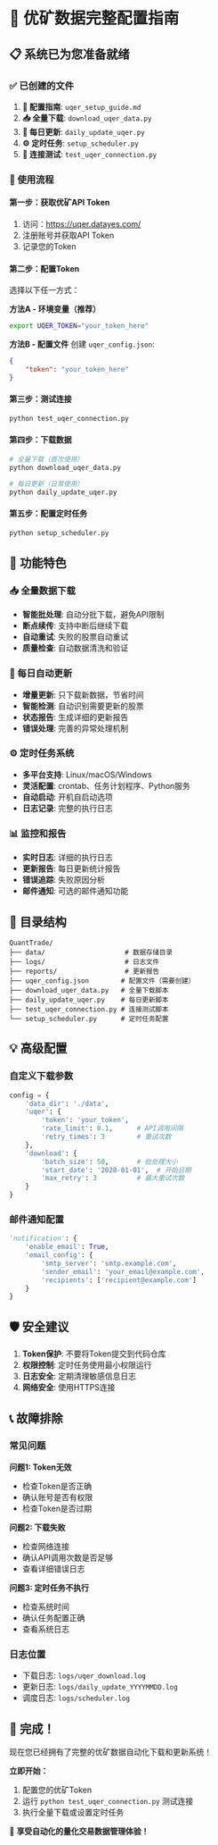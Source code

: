 # 🎯 优矿数据完整配置指南

## 📋 系统已为您准备就绪

### ✅ 已创建的文件

1. **📖 配置指南**: `uqer_setup_guide.md`
2. **📥 全量下载**: `download_uqer_data.py`
3. **🔄 每日更新**: `daily_update_uqer.py`
4. **⚙️ 定时任务**: `setup_scheduler.py`
5. **🧪 连接测试**: `test_uqer_connection.py`

### 🚀 使用流程

#### 第一步：获取优矿API Token
1. 访问：https://uqer.datayes.com/
2. 注册账号并获取API Token
3. 记录您的Token

#### 第二步：配置Token
选择以下任一方式：

**方法A - 环境变量（推荐）**
```bash
export UQER_TOKEN="your_token_here"
```

**方法B - 配置文件**
创建 `uqer_config.json`:
```json
{
    "token": "your_token_here"
}
```

#### 第三步：测试连接
```bash
python test_uqer_connection.py
```

#### 第四步：下载数据
```bash
# 全量下载（首次使用）
python download_uqer_data.py

# 每日更新（日常使用）
python daily_update_uqer.py
```

#### 第五步：配置定时任务
```bash
python setup_scheduler.py
```

## 🎨 功能特色

### 📥 全量数据下载
- **智能批处理**: 自动分批下载，避免API限制
- **断点续传**: 支持中断后继续下载
- **自动重试**: 失败的股票自动重试
- **质量检查**: 自动数据清洗和验证

### 🔄 每日自动更新  
- **增量更新**: 只下载新数据，节省时间
- **智能检测**: 自动识别需要更新的股票
- **状态报告**: 生成详细的更新报告
- **错误处理**: 完善的异常处理机制

### ⚙️ 定时任务系统
- **多平台支持**: Linux/macOS/Windows
- **灵活配置**: crontab、任务计划程序、Python服务
- **自动启动**: 开机自启动选项
- **日志记录**: 完整的执行日志

### 📊 监控和报告
- **实时日志**: 详细的执行日志
- **更新报告**: 每日更新统计报告
- **错误追踪**: 失败原因分析
- **邮件通知**: 可选的邮件通知功能

## 📁 目录结构

```
QuantTrade/
├── data/                    # 数据存储目录
├── logs/                    # 日志文件
├── reports/                 # 更新报告
├── uqer_config.json        # 配置文件（需要创建）
├── download_uqer_data.py   # 全量下载脚本
├── daily_update_uqer.py    # 每日更新脚本
├── test_uqer_connection.py # 连接测试脚本
└── setup_scheduler.py      # 定时任务配置
```

## 💡 高级配置

### 自定义下载参数
```python
config = {
    'data_dir': './data',
    'uqer': {
        'token': 'your_token',
        'rate_limit': 0.1,      # API调用间隔
        'retry_times': 3        # 重试次数
    },
    'download': {
        'batch_size': 50,       # 批处理大小
        'start_date': '2020-01-01',  # 开始日期
        'max_retry': 3          # 最大重试次数
    }
}
```

### 邮件通知配置
```python
'notification': {
    'enable_email': True,
    'email_config': {
        'smtp_server': 'smtp.example.com',
        'sender_email': 'your_email@example.com',
        'recipients': ['recipient@example.com']
    }
}
```

## 🛡️ 安全建议

1. **Token保护**: 不要将Token提交到代码仓库
2. **权限控制**: 定时任务使用最小权限运行
3. **日志安全**: 定期清理敏感信息日志
4. **网络安全**: 使用HTTPS连接

## 📞 故障排除

### 常见问题

**问题1: Token无效**
- 检查Token是否正确
- 确认账号是否有权限
- 检查Token是否过期

**问题2: 下载失败**
- 检查网络连接
- 确认API调用次数是否足够
- 查看详细错误日志

**问题3: 定时任务不执行**
- 检查系统时间
- 确认任务配置正确
- 查看系统日志

### 日志位置
- 下载日志: `logs/uqer_download.log`
- 更新日志: `logs/daily_update_YYYYMMDD.log`
- 调度日志: `logs/scheduler.log`

## 🎉 完成！

现在您已经拥有了完整的优矿数据自动化下载和更新系统！

**立即开始：**
1. 配置您的优矿Token
2. 运行 `python test_uqer_connection.py` 测试连接
3. 执行全量下载或设置定时任务

🚀 **享受自动化的量化交易数据管理体验！**